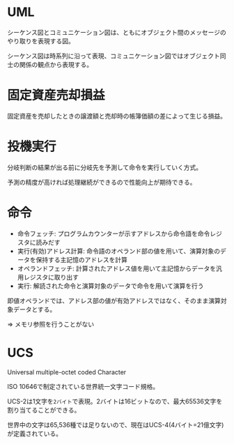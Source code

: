 # UML

シーケンス図とコミュニケーション図は、ともにオブジェクト間のメッセージのやり取りを表現する図。

シーケンス図は時系列に沿って表現、コミュニケーション図ではオブジェクト同士の関係の観点から表現する。

# 固定資産売却損益

固定資産を売却したときの譲渡額と売却時の帳簿価額の差によって生じる損益。

# 投機実行

分岐判断の結果が出る前に分岐先を予測して命令を実行していく方式。

予測の精度が高ければ処理継続ができるので性能向上が期待できる。

# 命令

- 命令フェッチ: プログラムカウンターが示すアドレスから命令語を命令レジスタに読みだす
- 実行(有効)アドレス計算: 命令語のオペランド部の値を用いて、演算対象のデータを保持する主記憶のアドレスを計算
- オペランドフェッチ: 計算されたアドレス値を用いて主記憶からデータを汎用レジスタに取り出す
- 実行: 解読された命令と演算対象のデータで命令を用いて演算を行う

即値オペランドでは、アドレス部の値が有効アドレスではなく、そのまま演算対象データとする。

=> メモリ参照を行うことがない

# UCS

Universal multiple-octet coded Character

ISO 10646で制定されている世界統一文字コード規格。

UCS-2は1文字を`2バイト`で表現。2バイトは16ビットなので、最大65536文字を割り当てることができる。

世界中の文字は65,536種では足りないので、現在はUCS-4(4バイト=21億文字)が定義されている。
  
